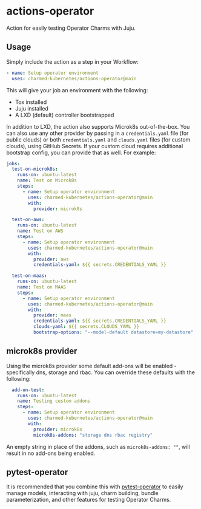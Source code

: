 # actions-operator

Action for easily testing Operator Charms with Juju.

## Usage

Simply include the action as a step in your Workflow:

```yaml
- name: Setup operator environment
  uses: charmed-kubernetes/actions-operator@main
```

This will give your job an environment with the following:

  * Tox installed
  * Juju installed
  * A LXD (default) controller bootstrapped

In addition to LXD, the action also supports Microk8s out-of-the-box. You can
also use any other provider by passing in a `credentials.yaml` file (for public
clouds) or both `credentials.yaml` and `clouds.yaml` files (for custom clouds),
using GitHub Secrets. If your custom cloud requires additional bootstrap config,
you can provide that as well. For example:

```yaml
jobs:
  test-on-microk8s:
    runs-on: ubuntu-latest
    name: Test on Microk8s
    steps:
      - name: Setup operator environment
        uses: charmed-kubernetes/actions-operator@main
        with:
          provider: microk8s

  test-on-aws:
    runs-on: ubuntu-latest
    name: Test on AWS
    steps:
      - name: Setup operator environment
        uses: charmed-kubernetes/actions-operator@main
        with:
          provider: aws
          credentials-yaml: ${{ secrets.CREDENTIALS_YAML }}

  test-on-maas:
    runs-on: ubuntu-latest
    name: Test on MAAS
    steps:
      - name: Setup operator environment
        uses: charmed-kubernetes/actions-operator@main
        with:
          provider: maas
          credentials-yaml: ${{ secrets.CREDENTIALS_YAML }}
          clouds-yaml: ${{ secrets.CLOUDS_YAML }}
          bootstrap-options: "--model-default datastore=my-datastore"
```
## microk8s provider
Using the microk8s provider some default add-ons will be enabled - specifically 
dns, storage and rbac. You can override these defaults with the following:

```yaml
  add-on-test:
    runs-on: ubuntu-latest
    name: Testing custom addons
    steps:
      - name: Setup operator environment
        uses: charmed-kubernetes/actions-operator@main
        with:
          provider: microk8s
          microk8s-addons: "storage dns rbac registry"
```
An empty string in place of the addons, such as `microk8s-addons: ""`, will 
result in no add-ons being enabled.

## pytest-operator

It is recommended that you combine this with [pytest-operator][] to easily
manage models, interacting with juju, charm building, bundle parameterization,
and other features for testing Operator Charms.


[pytest-operator]: https://github.com/charmed-kubernetes/pytest-operator
